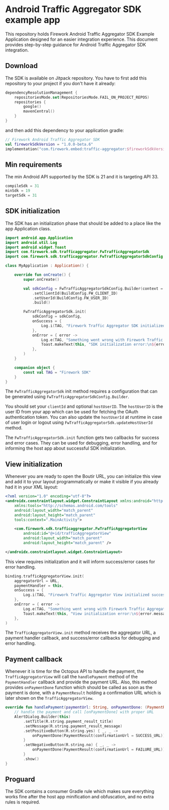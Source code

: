 # Android Traffic Aggregator SDK example app
This repository holds Firework Android Traffic Aggregator SDK Example Application designed for an easier integration experience.
This document provides step-by-step guidance for Android Traffic Aggregator SDK integration.

## Download
The SDK is available on Jitpack repository. You have to first add this repository to your project if you don't have it already:
```kotlin
dependencyResolutionManagement {
    repositoriesMode.set(RepositoriesMode.FAIL_ON_PROJECT_REPOS)
    repositories {
        google()
        mavenCentral()
    }
}
```

and then add this dependency to your application gradle:
```kotlin
// Firework Android Traffic Aggregator SDK
val fireworkSdkVersion = "1.0.0-beta.6"
implementation("com.firework.embed:traffic-aggregator:$fireworkSdkVersion")
```

## Min requirements
The min Android API supported by the SDK is 21 and it is targeting API 33.
```groovy
compileSdk = 31
minSdk = 19
targetSdk = 31
```

## SDK initialization
The SDK has an initialization phase that should be added to a place like the app Application class.
```kotlin
import android.app.Application
import android.util.Log
import android.widget.Toast
import com.firework.sdk.trafficaggregator.FwTrafficAggregatorSdk
import com.firework.sdk.trafficaggregator.FwTrafficAggregatorSdkConfig

class MyApplication : Application() {

    override fun onCreate() {
        super.onCreate()

        val sdkConfig = FwTrafficAggregatorSdkConfig.Builder(context = this)
            .setClientId(BuildConfig.FW_CLIENT_ID)
            .setUserId(BuildConfig.FW_USER_ID)
            .build()

        FwTrafficAggregatorSdk.init(
            sdkConfig = sdkConfig,
            onSuccess = {
                Log.i(TAG, "Firework Traffic Aggregator SDK initialized successfully")
            },
            onError = { error ->
                Log.e(TAG, "Something went wrong with Firework Traffic Aggregator SDK initialization: ${error.message}")
                Toast.makeText(this, "SDK initialization error:\n${error.message}", Toast.LENGTH_LONG).show()
            },
        )
    }

    companion object {
        const val TAG = "Firework SDK"
    }
}
```

The `FwTrafficAggregatorSdk` init method requires a configuration that can be generated using `FwTrafficAggregatorSdkConfig.Builder`.

You should set your `clientId` and optional `hostUserID`. The `hostUserID` is the user ID from your app which can be used for fetching the OAuth authentication token. You can also update the `hostUserId` at runtime in case of user login or logout using `FwTrafficAggregatorSdk.updateHostUserId` method.

The `FwTrafficAggregatorSdk.init` function gets two callbacks for success and error cases. They can be used for debugging, error handling, and for informing the host app about successful SDK initialization.

## View initialization
Whenever you are ready to open the Boutir URL, you can initialize this view and add it to your layout programmatically or make it visible if you already had it in your XML layout:
```xml
<?xml version="1.0" encoding="utf-8"?>
<androidx.constraintlayout.widget.ConstraintLayout xmlns:android="http://schemas.android.com/apk/res/android"
    xmlns:tools="http://schemas.android.com/tools"
    android:layout_width="match_parent"
    android:layout_height="match_parent"
    tools:context=".MainActivity">

    <com.firework.sdk.trafficaggregator.FwTrafficAggregatorView
        android:id="@+id/trafficAggregatorView"
        android:layout_width="match_parent"
        android:layout_height="match_parent" />

</androidx.constraintlayout.widget.ConstraintLayout>

```

This view requires initialization and it will inform success/error cases for error handling.
```kotlin
binding.trafficAggregatorView.init(
    aggregatorUrl = URL,
    paymentHandler = this,
    onSuccess = {
        Log.i(TAG, "Firework Traffic Aggregator View initialized successfully")
    },
    onError = { error ->
        Log.e(TAG, "Something went wrong with Firework Traffic Aggregator View initialization: ${error.message}")
        Toast.makeText(this, "View initialization error:\n${error.message}", Toast.LENGTH_LONG).show()
    },
)
```

The `TrafficAggregatorView.init` method receives the aggregator URL, a payment handler callback, and success/error callbacks for debugging and error handling.

## Payment callback
Whenever it is time for the Octopus API to handle the payment, the `TrafficAggregatorView` will call the `handlePayment` method of the `PaymentHandler` callback and provide the payment URL.
Also, this method provides `onPaymentDone` function which should be called as soon as the payment is done, with a `PaymentResult` holding a confirmation URL which is later shown on the `TrafficAggregatorView`.
```kotlin
override fun handlePayment(paymentUrl: String, onPaymentDone: (PaymentResult) -> Unit) {
    // handle the payment and call [onPaymentDone] with proper URL
    AlertDialog.Builder(this)
        .setTitle(R.string.payment_result_title)
        .setMessage(R.string.payment_result_message)
        .setPositiveButton(R.string.yes) { _, _ ->
            onPaymentDone(PaymentResult(confirmationUrl = SUCCESS_URL))
        }
        .setNegativeButton(R.string.no) { _, _ ->
            onPaymentDone(PaymentResult(confirmationUrl = FAILURE_URL))
        }
        .show()
}
```

## Proguard
The SDK contains a consumer Gradle rule which makes sure everything works fine after the host app minification and obfuscation, and no extra rules is required.
